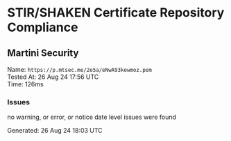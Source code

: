# STIR/SHAKEN Certificate Repository Compliance

## Martini Security

Name: `https://p.mtsec.me/2e5a/eNwA93kewmoz.pem`\
Tested At: 26 Aug 24 17:56 UTC\
Time: 126ms

### Issues

no warning, or error, or notice date level issues were found

Generated: 26 Aug 24 18:03 UTC